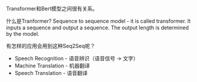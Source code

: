 Transformer和Bert模型之间很有关系。

什么是Tranformer?
Sequence to sequence model - it is called transformer. It inputs a sequence and output a sequence. The output length is determined by the model.

有怎样的应用会用到这种Seq2Seq呢？
- Speech Recognition - 语音辨识（语音信号 -> 文字）
- Machine Translation - 机器翻译
- Speech Translation - 语音翻译

